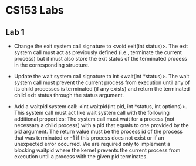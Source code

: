 # CS153 Labs

## Lab 1

* Change the exit system call signature to <void exit(int status)>. The exit system call must act as previously defined (i.e., terminate the current process) but it must also store the exit status of the terminated process in the corresponding structure.

* Update the wait system call signature to int <wait(int *status)>. The wait system call must prevent the current process from execution until any of its child processes is terminated (if any exists) and return the terminated child exit status through the status argument.

* Add a waitpid system call: <int waitpid(int pid, int *status, int options)>. This system call must act like wait system call with the following additional properties: The system call must wait for a process (not necessary a child process) with a pid that equals to one provided by the pid argument. The return value must be the process id of the process that was terminated or -1 if this process does not exist or if an unexpected error occurred. We are required only to implement a blocking waitpid where the kernel prevents the current process from execution until a process with the given pid terminates.

